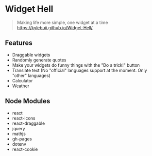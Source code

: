 # Widget Hell
> Making life more simple, one widget at a time
> https://kylebuii.github.io/Widget-Hell/

## Features
- Draggable widgets
- Randomly generate quotes
- Make your widgets do funny things with the "Do a trick!" button
- Translate text (No "official" languages support at the moment. Only "other" languages)
- Calculator
- Weather

## Node Modules
- react
- react-icons
- react-draggable
- jquery
- mathjs
- gh-pages
- dotenv
- react-cookie